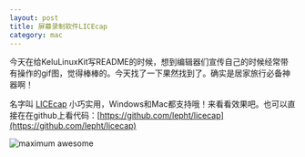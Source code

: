 ```yaml
---
layout: post
title: 屏幕录制软件LICEcap
category: mac
---
```


今天在给KeluLinuxKit写README的时候，想到编辑器们宣传自己的时候经常带有操作的gif图，觉得棒棒的。今天找了一下果然找到了。确实是居家旅行必备神器啊！

名字叫 [LICEcap][LICEcap] 小巧实用，Windows和Mac都支持哦！来看看效果吧。也可以直接在在github上看代码：[https://github.com/lepht/licecap](https://github.com/lepht/licecap)

![maximum awesome](http://7vigrt.com1.z0.glb.clouddn.com/2.gif)


[LICEcap]:http://www.cockos.com/licecap/